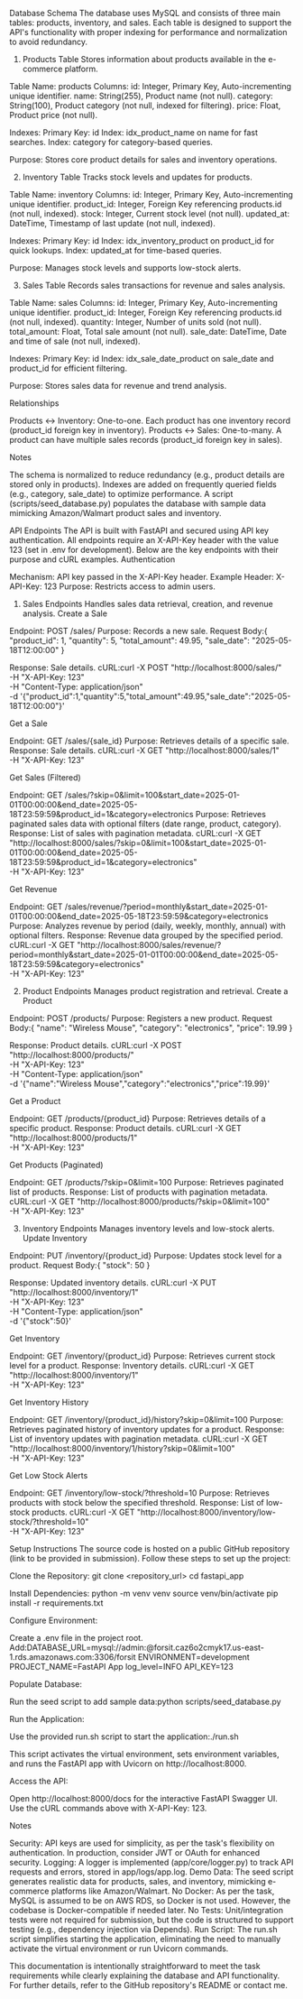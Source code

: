 Database Schema
The database uses MySQL and consists of three main tables: products, inventory, and sales. Each table is designed to support the API's functionality with proper indexing for performance and normalization to avoid redundancy.
1. Products Table
Stores information about products available in the e-commerce platform.

Table Name: products
Columns:
id: Integer, Primary Key, Auto-incrementing unique identifier.
name: String(255), Product name (not null).
category: String(100), Product category (not null, indexed for filtering).
price: Float, Product price (not null).


Indexes:
Primary Key: id
Index: idx_product_name on name for fast searches.
Index: category for category-based queries.


Purpose: Stores core product details for sales and inventory operations.

2. Inventory Table
Tracks stock levels and updates for products.

Table Name: inventory
Columns:
id: Integer, Primary Key, Auto-incrementing unique identifier.
product_id: Integer, Foreign Key referencing products.id (not null, indexed).
stock: Integer, Current stock level (not null).
updated_at: DateTime, Timestamp of last update (not null, indexed).


Indexes:
Primary Key: id
Index: idx_inventory_product on product_id for quick lookups.
Index: updated_at for time-based queries.


Purpose: Manages stock levels and supports low-stock alerts.

3. Sales Table
Records sales transactions for revenue and sales analysis.

Table Name: sales
Columns:
id: Integer, Primary Key, Auto-incrementing unique identifier.
product_id: Integer, Foreign Key referencing products.id (not null, indexed).
quantity: Integer, Number of units sold (not null).
total_amount: Float, Total sale amount (not null).
sale_date: DateTime, Date and time of sale (not null, indexed).


Indexes:
Primary Key: id
Index: idx_sale_date_product on sale_date and product_id for efficient filtering.


Purpose: Stores sales data for revenue and trend analysis.

Relationships

Products ↔ Inventory: One-to-one. Each product has one inventory record (product_id foreign key in inventory).
Products ↔ Sales: One-to-many. A product can have multiple sales records (product_id foreign key in sales).

Notes

The schema is normalized to reduce redundancy (e.g., product details are stored only in products).
Indexes are added on frequently queried fields (e.g., category, sale_date) to optimize performance.
A script (scripts/seed_database.py) populates the database with sample data mimicking Amazon/Walmart product sales and inventory.

API Endpoints
The API is built with FastAPI and secured using API key authentication. All endpoints require an X-API-Key header with the value 123 (set in .env for development). Below are the key endpoints with their purpose and cURL examples.
Authentication

Mechanism: API key passed in the X-API-Key header.
Example Header: X-API-Key: 123
Purpose: Restricts access to admin users.

1. Sales Endpoints
Handles sales data retrieval, creation, and revenue analysis.
Create a Sale

Endpoint: POST /sales/
Purpose: Records a new sale.
Request Body:{
  "product_id": 1,
  "quantity": 5,
  "total_amount": 49.95,
  "sale_date": "2025-05-18T12:00:00"
}


Response: Sale details.
cURL:curl -X POST "http://localhost:8000/sales/" \
-H "X-API-Key: 123" \
-H "Content-Type: application/json" \
-d '{"product_id":1,"quantity":5,"total_amount":49.95,"sale_date":"2025-05-18T12:00:00"}'



Get a Sale

Endpoint: GET /sales/{sale_id}
Purpose: Retrieves details of a specific sale.
Response: Sale details.
cURL:curl -X GET "http://localhost:8000/sales/1" \
-H "X-API-Key: 123"



Get Sales (Filtered)

Endpoint: GET /sales/?skip=0&limit=100&start_date=2025-01-01T00:00:00&end_date=2025-05-18T23:59:59&product_id=1&category=electronics
Purpose: Retrieves paginated sales data with optional filters (date range, product, category).
Response: List of sales with pagination metadata.
cURL:curl -X GET "http://localhost:8000/sales/?skip=0&limit=100&start_date=2025-01-01T00:00:00&end_date=2025-05-18T23:59:59&product_id=1&category=electronics" \
-H "X-API-Key: 123"



Get Revenue

Endpoint: GET /sales/revenue/?period=monthly&start_date=2025-01-01T00:00:00&end_date=2025-05-18T23:59:59&category=electronics
Purpose: Analyzes revenue by period (daily, weekly, monthly, annual) with optional filters.
Response: Revenue data grouped by the specified period.
cURL:curl -X GET "http://localhost:8000/sales/revenue/?period=monthly&start_date=2025-01-01T00:00:00&end_date=2025-05-18T23:59:59&category=electronics" \
-H "X-API-Key: 123"



2. Product Endpoints
Manages product registration and retrieval.
Create a Product

Endpoint: POST /products/
Purpose: Registers a new product.
Request Body:{
  "name": "Wireless Mouse",
  "category": "electronics",
  "price": 19.99
}


Response: Product details.
cURL:curl -X POST "http://localhost:8000/products/" \
-H "X-API-Key: 123" \
-H "Content-Type: application/json" \
-d '{"name":"Wireless Mouse","category":"electronics","price":19.99}'



Get a Product

Endpoint: GET /products/{product_id}
Purpose: Retrieves details of a specific product.
Response: Product details.
cURL:curl -X GET "http://localhost:8000/products/1" \
-H "X-API-Key: 123"



Get Products (Paginated)

Endpoint: GET /products/?skip=0&limit=100
Purpose: Retrieves paginated list of products.
Response: List of products with pagination metadata.
cURL:curl -X GET "http://localhost:8000/products/?skip=0&limit=100" \
-H "X-API-Key: 123"



3. Inventory Endpoints
Manages inventory levels and low-stock alerts.
Update Inventory

Endpoint: PUT /inventory/{product_id}
Purpose: Updates stock level for a product.
Request Body:{
  "stock": 50
}


Response: Updated inventory details.
cURL:curl -X PUT "http://localhost:8000/inventory/1" \
-H "X-API-Key: 123" \
-H "Content-Type: application/json" \
-d '{"stock":50}'



Get Inventory

Endpoint: GET /inventory/{product_id}
Purpose: Retrieves current stock level for a product.
Response: Inventory details.
cURL:curl -X GET "http://localhost:8000/inventory/1" \
-H "X-API-Key: 123"



Get Inventory History

Endpoint: GET /inventory/{product_id}/history?skip=0&limit=100
Purpose: Retrieves paginated history of inventory updates for a product.
Response: List of inventory updates with pagination metadata.
cURL:curl -X GET "http://localhost:8000/inventory/1/history?skip=0&limit=100" \
-H "X-API-Key: 123"



Get Low Stock Alerts

Endpoint: GET /inventory/low-stock/?threshold=10
Purpose: Retrieves products with stock below the specified threshold.
Response: List of low-stock products.
cURL:curl -X GET "http://localhost:8000/inventory/low-stock/?threshold=10" \
-H "X-API-Key: 123"



Setup Instructions
The source code is hosted on a public GitHub repository (link to be provided in submission). Follow these steps to set up the project:

Clone the Repository:
git clone <repository_url>
cd fastapi_app


Install Dependencies:
python -m venv venv
source venv/bin/activate
pip install -r requirements.txt


Configure Environment:

Create a .env file in the project root.
Add:DATABASE_URL=mysql://admin:<password>@forsit.caz6o2cmyk17.us-east-1.rds.amazonaws.com:3306/forsit
ENVIRONMENT=development
PROJECT_NAME=FastAPI App
log_level=INFO
API_KEY=123




Populate Database:

Run the seed script to add sample data:python scripts/seed_database.py




Run the Application:

Use the provided run.sh script to start the application:./run.sh


This script activates the virtual environment, sets environment variables, and runs the FastAPI app with Uvicorn on http://localhost:8000.


Access the API:

Open http://localhost:8000/docs for the interactive FastAPI Swagger UI.
Use the cURL commands above with X-API-Key: 123.



Notes

Security: API keys are used for simplicity, as per the task's flexibility on authentication. In production, consider JWT or OAuth for enhanced security.
Logging: A logger is implemented (app/core/logger.py) to track API requests and errors, stored in app/logs/app.log.
Demo Data: The seed script generates realistic data for products, sales, and inventory, mimicking e-commerce platforms like Amazon/Walmart.
No Docker: As per the task, MySQL is assumed to be on AWS RDS, so Docker is not used. However, the codebase is Docker-compatible if needed later.
No Tests: Unit/integration tests were not required for submission, but the code is structured to support testing (e.g., dependency injection via Depends).
Run Script: The run.sh script simplifies starting the application, eliminating the need to manually activate the virtual environment or run Uvicorn commands.

This documentation is intentionally straightforward to meet the task requirements while clearly explaining the database and API functionality. For further details, refer to the GitHub repository's README or contact me.
